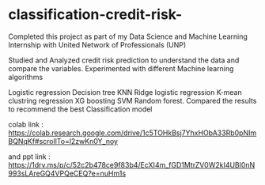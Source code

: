 # classification-credit-risk-

Completed this project as part of my Data Science and Machine Learning Internship with United Network of Professionals (UNP)

Studied and Analyzed credit risk prediction to understand the data and compare the variables. Experimented with different Machine learning algorithms

Logistic regression Decision tree KNN Ridge logistic regression K-mean clustring regression XG boosting SVM Random forest. Compared the results to recommend the best Classification model

colab link : https://colab.research.google.com/drive/1c5TOHkBsj7YhxHObA33Rb0pNImBQNqKf#scrollTo=l2zwKn0Y_noy

and ppt link : https://1drv.ms/p/c/52c2b478ce9f83b4/EcXI4m_fGD1MtrZV0W2kI4UBl0nN993sLAreGQ4VPQeCEQ?e=nuHm1s

